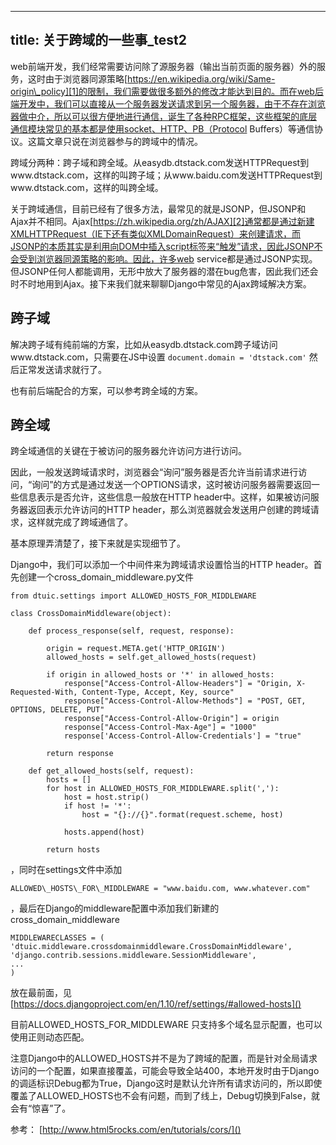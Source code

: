 
---
title: 关于跨域的一些事\_test2
---

web前端开发，我们经常需要访问除了源服务器（输出当前页面的服务器）外的服务，这时由于浏览器同源策略[https://en.wikipedia.org/wiki/Same-origin\_policy][1]的限制，我们需要做很多额外的修改才能达到目的。而在web后端开发中，我们可以直接从一个服务器发送请求到另一个服务器，由于不存在浏览器做中介，所以可以很方便地进行通信，诞生了各种RPC框架，这些框架的底层通信模块常见的基本都是使用socket、HTTP、PB（Protocol Buffers）等通信协议。这篇文章只说在浏览器参与的跨域中的情况。

跨域分两种：跨子域和跨全域。从easydb.dtstack.com发送HTTPRequest到www.dtstack.com，这样的叫跨子域；从www.baidu.com发送HTTPRequest到www.dtstack.com，这样的叫跨全域。

关于跨域通信，目前已经有了很多方法，最常见的就是JSONP，但JSONP和
Ajax并不相同。Ajax[https://zh.wikipedia.org/zh/AJAX][2]通常都是通过新建XMLHTTPRequest（IE下还有类似XMLDomainRequest）来创建请求，而JSONP的本质其实是利用向DOM中插入script标签来“触发”请求，因此JSONP不会受到浏览器同源策略的影响。因此，许多web service都是通过JSONP实现。但JSONP任何人都能调用，无形中放大了服务器的潜在bug危害，因此我们还会时不时地用到Ajax。接下来我们就来聊聊Django中常见的Ajax跨域解决方案。


## 跨子域
解决跨子域有纯前端的方案，比如从easydb.dtstack.com跨子域访问www.dtstack.com，只需要在JS中设置
`document.domain = 'dtstack.com'`
然后正常发送请求就行了。

也有前后端配合的方案，可以参考跨全域的方案。

## 跨全域
跨全域通信的关键在于被访问的服务器允许访问方进行访问。

因此，一般发送跨域请求时，浏览器会“询问”服务器是否允许当前请求进行访问，“询问”的方式是通过发送一个OPTIONS请求，这时被访问服务器需要返回一些信息表示是否允许，这些信息一般放在HTTP header中。这样，如果被访问服务器返回表示允许访问的HTTP header，那么浏览器就会发送用户创建的跨域请求，这样就完成了跨域通信了。

基本原理弄清楚了，接下来就是实现细节了。

Django中，我们可以添加一个中间件来为跨域请求设置恰当的HTTP header。首先创建一个cross\_domain\_middleware.py文件


	from dtuic.settings import ALLOWED_HOSTS_FOR_MIDDLEWARE
	
	class CrossDomainMiddleware(object):
	
	    def process_response(self, request, response):
	
	        origin = request.META.get('HTTP_ORIGIN')
	        allowed_hosts = self.get_allowed_hosts(request)
	
	        if origin in allowed_hosts or '*' in allowed_hosts:
	            response["Access-Control-Allow-Headers"] = "Origin, X-Requested-With, Content-Type, Accept, Key, source"
	            response["Access-Control-Allow-Methods"] = "POST, GET, OPTIONS, DELETE, PUT"
	            response["Access-Control-Allow-Origin"] = origin
	            response["Access-Control-Max-Age"] = "1000"
	            response['Access-Control-Allow-Credentials'] = "true"
	
	        return response
	
	    def get_allowed_hosts(self, request):
	        hosts = []
	        for host in ALLOWED_HOSTS_FOR_MIDDLEWARE.split(','):
	            host = host.strip()
	            if host != '*':
	                host = "{}://{}".format(request.scheme, host)
	
	            hosts.append(host)
	
	        return hosts

，同时在settings文件中添加

	ALLOWED\_HOSTS\_FOR\_MIDDLEWARE = "www.baidu.com, www.whatever.com"

，最后在Django的middleware配置中添加我们新建的cross\_domain\_middleware

	MIDDLEWARECLASSES = (
	'dtuic.middleware.crossdomainmiddleware.CrossDomainMiddleware',
	'django.contrib.sessions.middleware.SessionMiddleware',
	...
	)
放在最前面，见[https://docs.djangoproject.com/en/1.10/ref/settings/#allowed-hosts]()

目前ALLOWED\_HOSTS\_FOR\_MIDDLEWARE 只支持多个域名显示配置，也可以使用正则动态匹配。

注意Django中的ALLOWED\_HOSTS并不是为了跨域的配置，而是针对全局请求访问的一个配置，如果直接覆盖，可能会导致全站400，本地开发时由于Django的调适标识Debug都为True，Django这时是默认允许所有请求访问的，所以即使覆盖了ALLOWED\_HOSTS也不会有问题，而到了线上，Debug切换到False，就会有“惊喜”了。



参考：
[http://www.html5rocks.com/en/tutorials/cors/]()


















[1]:	https://en.wikipedia.org/wiki/Same-origin_policy
[2]:	https://zh.wikipedia.org/zh/AJAX
